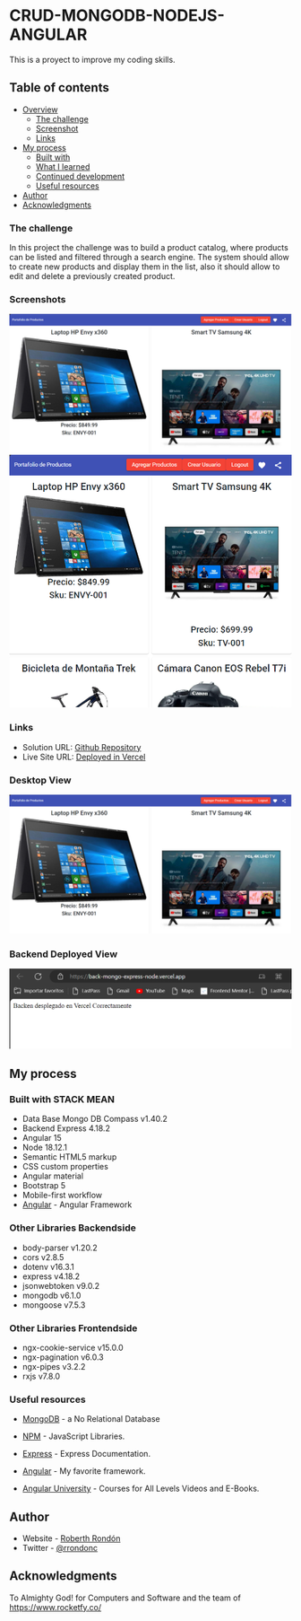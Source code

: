 # CRUD-MONGODB-NODEJS-ANGULAR

This is a proyect to improve my coding skills. 

## Table of contents

- [Overview](#overview)
  - [The challenge](#the-challenge)
  - [Screenshot](#screenshot)
  - [Links](#links)
- [My process](#my-process)
  - [Built with](#built-with)
  - [What I learned](#what-i-learned)
  - [Continued development](#continued-development)
  - [Useful resources](#useful-resources)
- [Author](#author)
- [Acknowledgments](#acknowledgments)

### The challenge

In this project the challenge was to build a product catalog, where products can be listed and filtered through a search engine. The system should allow to create new products and display them in the list, also it should allow to edit and delete a previously created product.

### Screenshots

![](./front-angular/catalogo/images/desktopview.png)
![](./front-angular/catalogo/images/Ipadview.png)

### Links

- Solution URL: [Github Repository ](https://github.com/RobARC/CRUD-MONGODB-NODEJS-ANGULAR)
- Live Site URL: [Deployed in Vercel](https://back-mongo-express-node.vercel.app//)

### Desktop View

<img src="./front-angular/catalogo/images/desktopview.png" alt="Image deployed in localhost"/>

### Backend Deployed View

<img src="./front-angular/catalogo/images/backend.png" alt="Image deployed backend in vercel"/>

## My process

### Built with STACK MEAN

- Data Base Mongo DB Compass v1.40.2
- Backend Express 4.18.2
- Angular 15
- Node 18.12.1
- Semantic HTML5 markup
- CSS custom properties
- Angular material
- Bootstrap 5
- Mobile-first workflow
- [Angular](https://angular.io//) - Angular Framework

### Other Libraries Backendside

- body-parser v1.20.2
- cors v2.8.5
- dotenv v16.3.1
- express v4.18.2
- jsonwebtoken v9.0.2
- mongodb v6.1.0
- mongoose v7.5.3

### Other Libraries Frontendside

- ngx-cookie-service v15.0.0
- ngx-pagination v6.0.3
- ngx-pipes v3.2.2
- rxjs  v7.8.0

### Useful resources

- [MongoDB](https://www.mongodb.com/docs/) - a No Relational Database
- [NPM](https://www.npmjs.com/) - JavaScript Libraries.

- [Express](https://expressjs.com/) - Express Documentation.

- [Angular](https://angular.io/) - My favorite framework.

- [Angular University](https://angular-university.io/) - Courses for All Levels Videos and E-Books.


## Author

- Website - [Roberth Rondón](https://robarc.github.io/)
- Twitter - [@rrondonc](https://twitter.com/rrondonc)

## Acknowledgments

To Almighty God! for Computers and Software and the team of https://www.rocketfy.co/